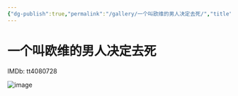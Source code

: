 ```yaml
---
{"dg-publish":true,"permalink":"/gallery/一个叫欧维的男人决定去死/","title":"一个叫欧维的男人决定去死","created":"2025-05-29T16:47:18.459+08:00"}
---
```



# 一个叫欧维的男人决定去死

IMDb: tt4080728

![image](https://img3.doubanio.com/view/photo/s_ratio_poster/public/p2406624993.webp)
